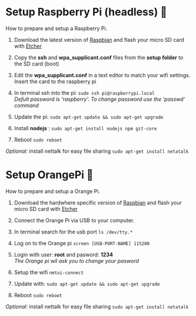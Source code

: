 # Setup Raspberry Pi (headless) 🔧
How to prepare and setup a Raspberry Pi. 

1. Download the latest version of [Raspbian](https://www.raspberrypi.org/downloads/raspbian/) and flash your micro SD card with [Etcher](https://etcher.io/)

2. Copy the **ssh** and **wpa_supplicant.conf** files from the **setup folder** to the SD card (boot) 

3. Edit the **wpa_supplicant.conf** in a text editor to match your wifi settings. Insert the card to the raspberry pi

4. In terminal ssh into the pi: ```sudo ssh pi@raspberrypi.local```<br>*Defult password is 'raspberry'. To change password use the 'passwd' command*

5. Update the pi: ```sudo apt-get update && sudo apt-get upgrade```<br>

6. Install **nodejs** : ```sudo apt-get install nodejs npm git-core```<br>

7. Reboot ```sudo reboot```

*Optional:* install nettalk for easy file sharing ```sudo apt-get install netatalk```<br>

# Setup OrangePi  🔧
How to prepare and setup a Orange Pi. 

1. Download the hardwhere specific version of [Raspbian](http://www.orangepi.org/downloadresources/) and flash your micro SD card with [Etcher](https://etcher.io/)

2. Connect the Orange Pi via USB to your computer.
3. In terminal search for the usb port ```ls /dev/tty.*```
4. Log on to the Orange pi ```screen [USB-PORT-NAME] 115200```
5. Login with user: **root** and pasword: **1234**<br>*The Orange pi wil ask you to change your pasword*
6. Setup the wifi ```nmtui-connect```

5. Update with: ```sudo apt-get update && sudo apt-get upgrade```<br>

6. Reboot ```sudo reboot```

*Optional:* install nettalk for easy file sharing ```sudo apt-get install netatalk```<br>
